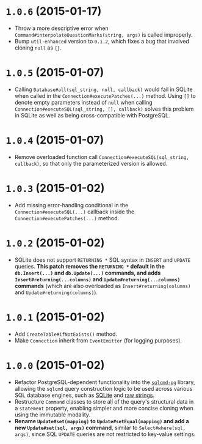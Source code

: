 # `1.0.6` (2015-01-17)

* Throw a more descriptive error when `Command#interpolateQuestionMarks(string, args)` is called improperly.
* Bump `util-enhanced` version to `0.1.2`, which fixes a bug that involved cloning `null` as `{}`.


# `1.0.5` (2015-01-07)

* Calling `Database#all(sql_string, null, callback)` would fail in SQLite when called in the `Connection#executePatches(...)` method. Using `[]` to denote empty parameters instead of `null` when calling `Connection#executeSQL(sql_string, [], callback)` solves this problem in SQLite as well as being cross-compatible with PostgreSQL.


# `1.0.4` (2015-01-07)

* Remove overloaded function call `Connection#executeSQL(sql_string, callback)`, so that only the parameterized version is allowed.


# `1.0.3` (2015-01-02)

* Add missing error-handling conditional in the `Connection#executeSQL(...)` callback inside the `Connection#executePatches(...)` method.


# `1.0.2` (2015-01-02)

* SQLite does not support `RETURNING *` SQL syntax in `INSERT` and `UPDATE` queries. **This patch removes the `RETURNING *` default in the `db.Insert(...)` and `db.Update(...)` commands, and adds `Insert#returning(...columns)` and `Update#returning(...columns)` commands** (which are also overloaded as `Insert#returning(columns)` and `Update#returning(columns)`).


# `1.0.1` (2015-01-02)

* Add `CreateTable#ifNotExists()` method.
* Make `Connection` inherit from `EventEmitter` (for logging purposes).


# `1.0.0` (2015-01-02)

* Refactor PostgreSQL-dependent functionality into the [`sqlcmd-pg`](https://github.com/chbrown/sqlcmd-pg) library, allowing the `sqlcmd` query construction logic to be used across various SQL database engines, such as [SQLite](https://github.com/chbrown/sqlcmd-sqlite3) and [raw strings](https://github.com/chbrown/sqlcmd-sql).
* Restructure `Command` classes to store all of the query's structural data in a `statement` property, enabling simpler and more concise cloning when using the immutable modality.
* **Rename `Update#set(mapping)` to `Update#setEqual(mapping)` and add a new `Update#set(sql, args)` command**, similar to `Select#where(sql, args)`, since SQL `UPDATE` queries are not restricted to key-value settings.
